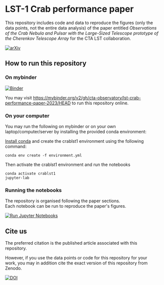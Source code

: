 # LST-1 Crab performance paper

This repository includes code and data to reproduce the figures (only the data points, not the entire data analysis) of the paper entitled _Observations of the Crab Nebula and Pulsar with the Large-Sized Telescope prototype of the Cherenkov Telescope Array_ for the CTA LST collaboration.

[![arXiv](https://img.shields.io/badge/arXiv-2306.12960-b31b1b.svg)](https://arxiv.org/abs/2306.12960)


## How to run this repository

### On mybinder

[![Binder](https://mybinder.org/badge_logo.svg)](https://mybinder.org/v2/gh/cta-observatory/lst-crab-performance-paper-2023/HEAD)

You may visit https://mybinder.org/v2/gh/cta-observatory/lst-crab-performance-paper-2023/HEAD to run this repository online.

### On your computer

You may run the following on mybinder or on your own laptop/computer/server by installing the provided conda environment:

[Install conda](https://conda.io/projects/conda/en/latest/user-guide/install/index.html) and create the crablst1 environment using the following command:

```
conda env create -f environment.yml
```

Then activate the crablst1 environment and run the notebooks

```
conda activate crablst1
jupyter-lab
```

### Running the notebooks

The repository is organised following the paper sections.    
Each notebook can be run to reproduce the paper's figures.

[![Run Jupyter Notebooks](https://github.com/cta-observatory/lst-crab-performance-paper-2023/actions/workflows/run_notebooks.yml/badge.svg?branch=main)](https://github.com/cta-observatory/lst-crab-performance-paper-2023/actions/workflows/run_notebooks.yml)


## Cite us 

The preferred citation is the published article associated with this repository.

However, if you use the data points or code for this repository for your work, you may in addition cite the exact version of this repository from Zenodo.

[![DOI](https://zenodo.org/badge/617083935.svg)](https://zenodo.org/badge/latestdoi/617083935)
